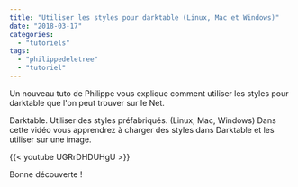 ```yaml
---
title: "Utiliser les styles pour darktable (Linux, Mac et Windows)"
date: "2018-03-17"
categories: 
  - "tutoriels"
tags: 
  - "philippedeletree"
  - "tutoriel"
---
```


Un nouveau tuto de Philippe vous explique comment utiliser les styles pour darktable que l'on peut trouver sur le Net.

Darktable. Utiliser des styles préfabriqués. (Linux, Mac, Windows) Dans cette vidéo vous apprendrez à charger des styles dans Darktable et les utiliser sur une image.

{{< youtube UGRrDHDUHgU >}}

Bonne découverte !
